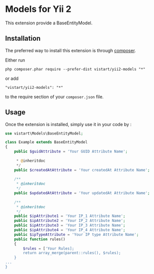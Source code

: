 Models for Yii 2
================
This extension provide a BaseEntityModel.

Installation
------------

The preferred way to install this extension is through [composer](http://getcomposer.org/download/).

Either run

```
php composer.phar require --prefer-dist vistart/yii2-models "*"
```

or add

```
"vistart/yii2-models": "*"
```

to the require section of your `composer.json` file.


Usage
-----

Once the extension is installed, simply use it in your code by  :

```php
use vistart\Models\BaseEntityModel;

class Example extends BaseEntityModel
{
    public $guidAttribute = 'Your GUID Attribute Name';
    
     * @inheritdoc
     */
    public $createdAtAttribute = 'Your createdAt Attribute Name';
    
    /**
     * @inheritdoc
     */
    public $updatedAtAttribute = 'Your updatedAt Attribute Name';
    
    /**
     * @inheritdoc
     */
    public $ipAttribute1 = 'Your IP_1 Attribute Name';
    public $ipAttribute2 = 'Your IP_2 Attribute Name';
    public $ipAttribute3 = 'Your IP_3 Attribute Name';
    public $ipAttribute4 = 'Your IP_4 Attribute Name';
    public $ipTypeAttribute = 'Your IP type Attribute Name';
    public function rules()
    {
        $rules = ['Your Rules];
        return array_merge(parent::rules(), $rules);
    }
...
}
```

